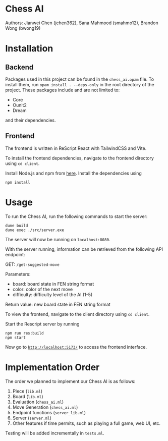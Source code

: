 # Chess AI

Authors: Jianwei Chen (jchen362), Sana Mahmood (smahmo12), Brandon Wong (bwong19)

# Installation

## Backend

Packages used in this project can be found in the `chess_ai.opam` file. To install them, run `opam install . --deps-only` in the root directory of the project. These packages include and are not limited to:

- Core
- Ounit2
- Dream

and their dependencies.

## Frontend

The frontend is written in ReScript React with TailwindCSS and Vite.

To install the frontend dependencies, navigate to the frontend directory using `cd client`.

Install Node.js and npm from [here](https://nodejs.org/en). Install the dependencies using

```
npm install
```

# Usage

To run the Chess AI, run the following commands to start the server:

```
dune build
dune exec ./src/server.exe
```

The server will now be running on `localhost:8080`.

With the server running, information can be retrieved from the following API endpoint:

GET: `/get-suggested-move`

Parameters:

- board: board state in FEN string format
- color: color of the next move
- difficulty: difficulty level of the AI (1-5)

Return value: new board state in FEN string format

To view the frontend, navigate to the client directory using `cd client`.

Start the Rescript server by running

```
npm run res:build
npm start
```

Now go to [`http://localhost:5173/`](http://localhost:5173/?#) to access the frontend interface.

# Implementation Order

The order we planned to implement our Chess AI is as follows:

1. Piece (`lib.ml`)
2. Board (`lib.ml`)
3. Evaluation (`chess_ai.ml`)
4. Move Generation (`chess_ai.ml`)
5. Endpoint functions (`server_lib.ml`)
6. Server (`server.ml`)
7. Other features if time permits, such as playing a full game, web UI, etc.

Testing will be added incrementally in `tests.ml`.
